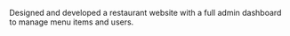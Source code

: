 Designed and developed a restaurant website with a full admin dashboard to manage menu 
items and users. 
